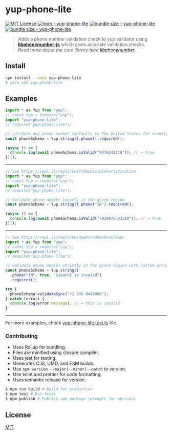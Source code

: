 # yup-phone-lite

[![MIT License](https://badgen.net/github/license/csandman/yup-phone-lite "MIT License")](LICENSE) [![npm - yup-phone-lite](https://img.shields.io/npm/v/yup-phone-lite)](https://www.npmjs.com/package/yup-phone-lite "yup-phone-lite npm") [![bundle size - yup-phone-lite](https://badgen.net/bundlephobia/min/yup-phone-lite)](https://bundlephobia.com/result?p=yup-phone-lite) [![bundle size - yup-phone-lite](https://badgen.net/bundlephobia/minzip/yup-phone-lite)](https://bundlephobia.com/result?p=yup-phone-lite)

> Adds a phone number validation check to yup validator using [**libphonenumber-js**](https://www.npmjs.com/package/libphonenumber-js) which gives accurate validation checks.  
> _Read more about the core library here_ [_libphonenumber_](https://github.com/googlei18n/libphonenumber/blob/master/README.md#readme).

## Install

```sh
npm install --save yup-phone-lite
# yarn add yup-phone-lite
```

## Examples

```js
import * as Yup from "yup";
// const Yup = require("yup");
import "yup-phone-lite";
// require("yup-phone-lite");

// validate any phone number (defaults to The United States for country)
const phoneSchema = Yup.string().phone().required();

(async () => {
  console.log(await phoneSchema.isValid("9876543210")); // → true
})();
```

---

```js
// See https://repl.it/repls/SwiftImpossibleCertification
import * as Yup from "yup";
// const Yup = require("yup");
import "yup-phone-lite";
// require("yup-phone-lite");

// validate phone number loosely in the given region
const phoneSchema = Yup.string().phone("IN").required();

(async () => {
  console.log(await phoneSchema.isValid("+919876543210")); // → true
})();
```

---

```js
// See https://repl.it/repls/UniqueForsakenDownloads
import * as Yup from "yup";
// const Yup = require("yup");
import "yup-phone-lite";
// require("yup-phone-lite");

// validate phone number strictly in the given region with custom error message
const phoneSchema = Yup.string()
  .phone("IN", true, "${path} is invalid")
  .required();

try {
  phoneSchema.validateSync("+1 345 9490088");
} catch (error) {
  console.log(error.message); // → this is invalid
}
```

---

For more examples, check [yup-phone-lite.test.ts](src/yup-phone-lite.test.ts) file.

### Contributing

- Uses Rollup for bundling.
- Files are minified using closure compiler.
- Uses jest for testing.
- Generates CJS, UMD, and ESM builds.
- Use `npm version --major|--minor|--patch` to version.
- Use tslint and prettier for code formatting.
- Uses semantic release for version.

```sh
$ npm run build # Build for production
$ npm test # Run tests
$ npm publish # Publish npm package (prompts for version)
```

## License

[MIT](LICENSE).
